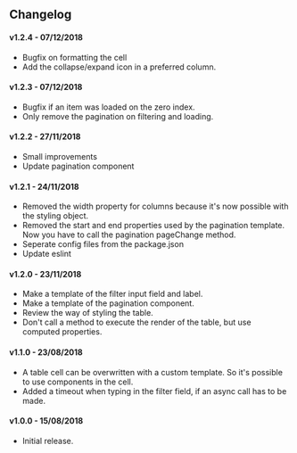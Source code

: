 ## Changelog

#### v1.2.4 - 07/12/2018

- Bugfix on formatting the cell
- Add the collapse/expand icon in a preferred column.

#### v1.2.3 - 07/12/2018

- Bugfix if an item was loaded on the zero index.
- Only remove the pagination on filtering and loading.

#### v1.2.2 - 27/11/2018

- Small improvements
- Update pagination component

#### v1.2.1 - 24/11/2018

- Removed the width property for columns because it's now possible with the styling object.
- Removed the start and end properties used by the pagination template. Now you have to call the pagination pageChange method.
- Seperate config files from the package.json
- Update eslint

#### v1.2.0 - 23/11/2018

- Make a template of the filter input field and label.
- Make a template of the pagination component.
- Review the way of styling the table.
- Don't call a method to execute the render of the table, but use computed properties.

#### v1.1.0 - 23/08/2018

- A table cell can be overwritten with a custom template. So it's possible to use components in the cell.
- Added a timeout when typing in the filter field, if an async call has to be made.

#### v1.0.0 - 15/08/2018

- Initial release.
